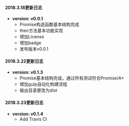 #### 2018.3.18更新日志
- **version: v0.0.1**
    - Promise构造函数基本结构完成
    - then方法基本功能实现
    - 增加License
    - 增加badge
    - 发布版本v0.0.1
#### 2018.3.22更新日志
- **version: v0.1.3**
    - Promise基本结构完成，通过所有测试符合Promise/A+
    - 增加gulp自动化构建流程
    - 输出目录更改为dist
#### 2018.3.23更新日志
- **version: v0.1.4**
    - Add Travis CI